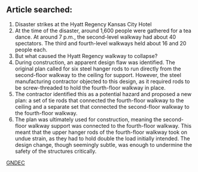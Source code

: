 ## Article searched:

1. Disaster strikes at the Hyatt Regency Kansas City Hotel
1. At the time of the disaster, around 1,600 people were gathered for a tea dance. At around 7 p.m., the second-level walkway had about 40 spectators. The third and fourth-level walkways held about 16 and 20 people each.
1. But what caused the Hyatt Regency walkway to collapse?
1. During construction, an apparent design flaw was identified. The original plan called for six steel hanger rods to run directly from the second-floor walkway to the ceiling for support. However, the steel manufacturing contractor objected to this design, as it required rods to be screw-threaded to hold the fourth-floor walkway in place.
1. The contractor identified this as a potential hazard and proposed a new plan: a set of tie rods that connected the fourth-floor walkway to the ceiling and a separate set that connected the second-floor walkway to the fourth-floor walkway.
1. The plan was ultimately used for construction, meaning the second-floor walkway support was connected to the fourth-floor walkway. This meant that the upper hanger rods of the fourth-floor walkway took on undue strain, as they had to hold double the load initially intended.  The design change, though seemingly subtle, was enough to undermine the safety of the structures critically.



[GNDEC](https://gndec.ac.in)  
